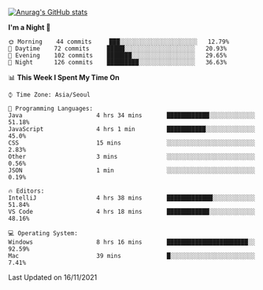
<!--
**BHyeonKim/BHyeonKim** is a ✨ _special_ ✨ repository because its `README.md` (this file) appears on your GitHub profile.

Here are some ideas to get you started:

- 🔭 I’m currently working on ...
- 🌱 I’m currently learning ...
- 👯 I’m looking to collaborate on ...
- 🤔 I’m looking for help with ...
- 💬 Ask me about ...
- 📫 How to reach me: ...
- 😄 Pronouns: ...
- ⚡ Fun fact: ...
-->
[![Anurag's GitHub stats](https://github-readme-stats.vercel.app/api?username=BHyeonKim&show_icons=true&theme=dark)
](https://github.com/anuraghazra/github-readme-stats)
<!--START_SECTION:waka-->
**I'm a Night 🦉** 

```text
🌞 Morning    44 commits     ███░░░░░░░░░░░░░░░░░░░░░░   12.79% 
🌆 Daytime    72 commits     █████░░░░░░░░░░░░░░░░░░░░   20.93% 
🌃 Evening    102 commits    ███████░░░░░░░░░░░░░░░░░░   29.65% 
🌙 Night      126 commits    █████████░░░░░░░░░░░░░░░░   36.63%

```


📊 **This Week I Spent My Time On** 

```text
⌚︎ Time Zone: Asia/Seoul

💬 Programming Languages: 
Java                     4 hrs 34 mins       ████████████░░░░░░░░░░░░░   51.18% 
JavaScript               4 hrs 1 min         ███████████░░░░░░░░░░░░░░   45.0% 
CSS                      15 mins             ░░░░░░░░░░░░░░░░░░░░░░░░░   2.83% 
Other                    3 mins              ░░░░░░░░░░░░░░░░░░░░░░░░░   0.56% 
JSON                     1 min               ░░░░░░░░░░░░░░░░░░░░░░░░░   0.19%

🔥 Editors: 
IntelliJ                 4 hrs 38 mins       █████████████░░░░░░░░░░░░   51.84% 
VS Code                  4 hrs 18 mins       ████████████░░░░░░░░░░░░░   48.16%

💻 Operating System: 
Windows                  8 hrs 16 mins       ███████████████████████░░   92.59% 
Mac                      39 mins             █░░░░░░░░░░░░░░░░░░░░░░░░   7.41%

```


 Last Updated on 16/11/2021
<!--END_SECTION:waka-->

